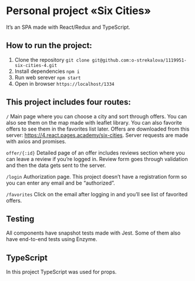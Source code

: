 # Personal project «Six Cities»

It’s an SPA made with React/Redux and TypeScript.

## How to run the project:

1.	Clone the repository
`git clone git@github.com:o-strekalova/1119951-six-cities-4.git`
2.	Install dependencies
`npm i`
3.	Run web serever
`npm start`
4.	Open in browser
`https://localhost/1334`

## This project includes four routes:

`/`
Main page where you can choose a city and sort through offers. You can also see them on the map made with leaflet library. You can also favorite offers to see them in the favorites list later. Offers are downloaded from this server: https://4.react.pages.academy/six-cities. Server requests are made with axios and promises.


`offer/{:id}`
Detailed page of an offer includes reviews section where you can leave a review if you’re logged in. Review form goes through validation and then the data gets sent to the server.

`/login`
Authorization page. This project doesn’t have a registration form so you can enter any email and be “authorized”.

`/favorites`
Click on the email after logging in and you’ll see list of favorited offers.

## Testing
All components have snapshot tests made with Jest. Some of them also have end-to-end tests using Enzyme.

## TypeScript
In this project TypeScript was used for props.

